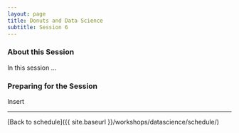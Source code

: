 ```yaml
---
layout: page
title: Donuts and Data Science
subtitle: Session 6
---
```


### About this Session

In this session ...

### Preparing for the Session

Insert

* * *

[Back to schedule]({{ site.baseurl }}/workshops/datascience/schedule/)